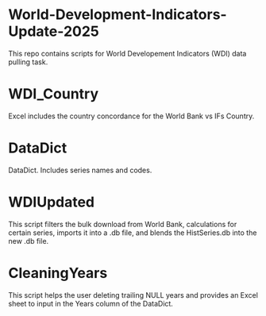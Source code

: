 # World-Development-Indicators-Update-2025
This repo contains scripts for World Developement Indicators (WDI) data pulling task. 

# WDI_Country  
Excel includes the country concordance for the World Bank vs IFs Country.

# DataDict 
DataDict. Includes series names and codes. 

# WDIUpdated
This script filters the bulk download from World Bank, calculations for certain series, imports it into a .db file, and blends the HistSeries.db into the new .db file. 

# CleaningYears
This script helps the user deleting trailing NULL years and provides an Excel sheet to input in the Years column of the DataDict.
